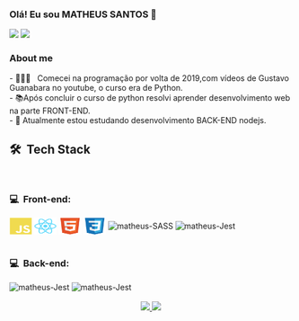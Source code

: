 ### Olá! Eu sou MATHEUS SANTOS 👋
<div>
 <a href="https://www.instagram.com/m2t_santos/" target="_blank"><img src="https://img.shields.io/badge/-Instagram-%23E4405F?style=for-the-badge&logo=instagram&logoColor=white" target="_blank"></a>
  <a href="https://www.linkedin.com/in/matheus-santos-67301020b/" target="_blank"><img src="https://img.shields.io/badge/-LinkedIn-%230077B5?style=for-the-badge&logo=linkedin&logoColor=white" target="_blank"></a> 
 </div>
 <div>
 <h3>About me</h3>
 - 👨🏻‍💻 &nbsp Comecei na programação por volta de 2019,com vídeos de Gustavo Guanabara no youtube, o curso era de Python.
  <br>
 - 📚Após concluir o curso de python resolvi aprender desenvolvimento web na parte FRONT-END.
  <BR>
 - 📗 Atualmente estou estudando desenvolvimento BACK-END nodejs.
    <br>



</div>
 <h2> 🛠 &nbsp;Tech Stack</h2>
 <div style="display: inline_block"><br>
  <h3>💻 &nbsp;Front-end:</h3>
  <img align="center" alt="matheus-Js" height="30" width="40" src="https://raw.githubusercontent.com/devicons/devicon/master/icons/javascript/javascript-plain.svg">
  <img align="center" alt="matheus-React" height="30" width="40" src="https://raw.githubusercontent.com/devicons/devicon/master/icons/react/react-original.svg">
  <img align="center" alt="matheus-HTML" height="30" width="40" src="https://raw.githubusercontent.com/devicons/devicon/master/icons/html5/html5-original.svg">
  <img align="center" alt="matheus-CSS" height="30" width="40" src="https://raw.githubusercontent.com/devicons/devicon/master/icons/css3/css3-original.svg">
 <img  align="center" alt="matheus-SASS"  height="30" width="40" src="https://cdn.jsdelivr.net/gh/devicons/devicon/icons/sass/sass-original.svg" />
  <img align="center" alt="matheus-Jest" height="30" width="40" src="https://cdn.jsdelivr.net/gh/devicons/devicon/icons/jest/jest-plain.svg" />
  

 </div>
 <br>
 <div  style="display: inline_block">
<h3>💻 &nbsp;Back-end:</h3>
 
 <img align="center" alt="matheus-Jest" height="40" width="50"  src="https://cdn.jsdelivr.net/gh/devicons/devicon/icons/nodejs/nodejs-original-wordmark.svg" />
 <img align="center" alt="matheus-Jest" height="40" width="50"  src="https://cdn.jsdelivr.net/gh/devicons/devicon/icons/mongodb/mongodb-original-wordmark.svg" />

</div>
<br>
 
 <div align="center">
  <a href="https://github.com/web-Matheus">
  <img height="180em" src="https://github-readme-stats.vercel.app/api?username=web-Matheus&show_icons=true&theme=gruvbox&include_all_commits=true&count_private=true"/>
  <img height="180em" src="https://github-readme-stats.vercel.app/api/top-langs/?username=web-Matheus&layout=compact&langs_count=7&theme=gruvbox"/>
</div>

  
 


